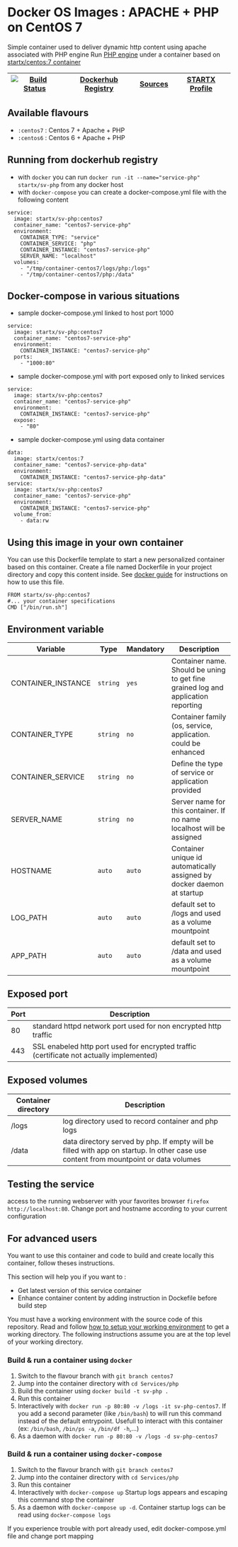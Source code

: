 # Docker OS Images : APACHE + PHP on CentOS 7

Simple container used to deliver dynamic http content using apache associated with PHP engine
Run [PHP engine](https://www.php.net) under a container 
based on [startx/centos:7 container](https://hub.docker.com/r/startx/centos)

| [![Build Status](https://travis-ci.org/startxfr/docker-images.svg?branch=centos7)](https://travis-ci.org/startxfr/docker-images) | [Dockerhub Registry](https://hub.docker.com/r/startx/sv-php/) | [Sources](https://github.com/startxfr/docker-images/tree/master/Services/php)             | [STARTX Profile](https://github.com/startxfr) | 
|-------------------------------------------------------------------------------------------------------------------|---------------------------------------------------------------|-------------------------------------------------------------------------------|-----------------------------------------------|

## Available flavours

* `:centos7` : Centos 7 + Apache + PHP 
* `:centos6` : Centos 6 + Apache + PHP 

## Running from dockerhub registry

* with `docker` you can run `docker run -it --name="service-php" startx/sv-php` from any docker host
* with `docker-compose` you can create a docker-compose.yml file with the following content
```
service:
  image: startx/sv-php:centos7
  container_name: "centos7-service-php"
  environment:
    CONTAINER_TYPE: "service"
    CONTAINER_SERVICE: "php"
    CONTAINER_INSTANCE: "centos7-service-php"
    SERVER_NAME: "localhost"
  volumes:
    - "/tmp/container-centos7/logs/php:/logs"
    - "/tmp/container-centos7/php:/data"
```

## Docker-compose in various situations

* sample docker-compose.yml linked to host port 1000
```
service:
  image: startx/sv-php:centos7
  container_name: "centos7-service-php"
  environment:
    CONTAINER_INSTANCE: "centos7-service-php"
  ports:
    - "1000:80"
```
* sample docker-compose.yml with port exposed only to linked services
```
service:
  image: startx/sv-php:centos7
  container_name: "centos7-service-php"
  environment:
    CONTAINER_INSTANCE: "centos7-service-php"
  expose:
    - "80"
```
* sample docker-compose.yml using data container
```
data:
  image: startx/centos:7
  container_name: "centos7-service-php-data"
  environment:
    CONTAINER_INSTANCE: "centos7-service-php-data"
service:
  image: startx/sv-php:centos7
  container_name: "centos7-service-php"
  environment:
    CONTAINER_INSTANCE: "centos7-service-php"
  volume_from:
    - data:rw
```

## Using this image in your own container

You can use this Dockerfile template to start a new personalized container based on this container. Create a file named Dockerfile in your project directory and copy this content inside. See [docker guide](http://docs.docker.com/engine/reference/builder/) for instructions on how to use this file.
 ```
FROM startx/sv-php:centos7
#... your container specifications
CMD ["/bin/run.sh"]
```

## Environment variable

| Variable                  | Type     | Mandatory | Description                                                              |
|---------------------------|----------|-----------|--------------------------------------------------------------------------|
| CONTAINER_INSTANCE        | `string` | `yes`     | Container name. Should be uning to get fine grained log and application reporting
| CONTAINER_TYPE            | `string` | `no`      | Container family (os, service, application. could be enhanced 
| CONTAINER_SERVICE         | `string` | `no`      | Define the type of service or application provided
| SERVER_NAME               | `string` | `no`      | Server name for this container. If no name localhost will be assigned
| HOSTNAME                  | `auto`   | `auto`    | Container unique id automatically assigned by docker daemon at startup
| LOG_PATH                  | `auto`   | `auto`    | default set to /logs and used as a volume mountpoint
| APP_PATH                  | `auto`   | `auto`    | default set to /data and used as a volume mountpoint

## Exposed port

| Port  | Description                                                              |
|-------|--------------------------------------------------------------------------|
| 80    | standard httpd network port used for non encrypted http traffic
| 443   | SSL enabeled http port used for encrypted traffic (certificate not actually implemented)

## Exposed volumes

| Container directory  | Description                                                              |
|----------------------|--------------------------------------------------------------------------|
| /logs                | log directory used to record container and php logs
| /data                | data directory served by php. If empty will be filled with app on startup. In other case use content from mountpoint or data volumes

## Testing the service

access to the running webserver with your favorites browser `firefox http://localhost:80`. Change port and hostname according to your current configuration

## For advanced users

You want to use this container and code to build and create locally this container, follow theses instructions.

This section will help you if you want to :
* Get latest version of this service container
* Enhance container content by adding instruction in Dockefile before build step

You must have a working environment with the source code of this repository. Read and follow [how to setup your working environment](https://github.com/startxfr/docker-images#setup-your-working-environment-mandatory) to get a working directory. The following instructions assume you are at the top level of your working directory.

### Build & run a container using `docker`

1. Switch to the flavour branch with `git branch centos7`
2. Jump into the container directory with `cd Services/php`
3. Build the container using `docker build -t sv-php .`
4. Run this container 
  1. Interactively with `docker run -p 80:80 -v /logs -it sv-php-centos7`. If you add a second parameter (like `/bin/bash`) to will run this command instead of the default entrypoint. Usefull to interact with this container (ex: `/bin/bash`, `/bin/ps -a`, `/bin/df -h`,...) 
  2. As a daemon with `docker run -p 80:80 -v /logs -d sv-php-centos7`


### Build & run a container using `docker-compose`

1. Switch to the flavour branch with `git branch centos7`
2. Jump into the container directory with `cd Services/php`
3. Run this container 
  1. Interactively with `docker-compose up` Startup logs appears and escaping this command stop the container
  2. As a daemon with `docker-compose up -d`. Container startup logs can be read using `docker-compose logs`

If you experience trouble with port already used, edit docker-compose.yml file and change port mapping
